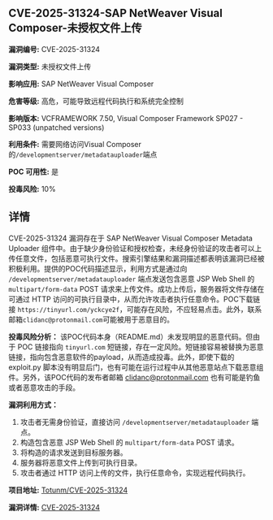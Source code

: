 ## CVE-2025-31324-SAP NetWeaver Visual Composer-未授权文件上传

**漏洞编号:** CVE-2025-31324

**漏洞类型:** 未授权文件上传

**影响应用:** SAP NetWeaver Visual Composer

**危害等级:** 高危，可能导致远程代码执行和系统完全控制

**影响版本:** VCFRAMEWORK 7.50, Visual Composer Framework SP027 - SP033 (unpatched versions)

**利用条件:** 需要网络访问Visual Composer的`/developmentserver/metadatauploader`端点

**POC 可用性:** 是

**投毒风险:** 10%

## 详情

CVE-2025-31324 漏洞存在于 SAP NetWeaver Visual Composer Metadata Uploader 组件中。由于缺少身份验证和授权检查，未经身份验证的攻击者可以上传任意文件，包括恶意可执行文件。搜索引擎结果和漏洞描述都表明该漏洞已经被积极利用。提供的POC代码描述显示，利用方式是通过向 `/developmentserver/metadatauploader` 端点发送包含恶意 JSP Web Shell 的 `multipart/form-data` POST 请求来上传文件。成功上传后，服务器将文件存储在可通过 HTTP 访问的可执行目录中，从而允许攻击者执行任意命令。POC下载链接 `https://tinyurl.com/yckcye2f`，可能存在风险，不应轻易点击。此外，联系邮箱`clidanc@protonmail.com`可能被用于恶意目的。

**投毒风险分析：**
该POC代码本身（README.md）未发现明显的恶意代码。但由于 POC 链接指向 `tinyurl.com` 短链接，存在一定风险。短链接容易被替换为恶意链接，指向包含恶意软件的payload，从而造成投毒。此外，即使下载的 exploit.py 脚本没有明显后门，也有可能在运行过程中从其他恶意站点下载恶意组件。另外，该POC代码的发布者邮箱 clidanc@protonmail.com 也有可能是钓鱼或者恶意攻击的手段。

**漏洞利用方式：**
1.  攻击者无需身份验证，直接访问 `/developmentserver/metadatauploader` 端点。
2.  构造包含恶意 JSP Web Shell 的 `multipart/form-data` POST 请求。
3.  将构造的请求发送到目标服务器。
4.  服务器将恶意文件上传到可执行目录。
5.  攻击者通过 HTTP 访问上传的文件，执行任意命令，实现远程代码执行。

**项目地址:** [Totunm/CVE-2025-31324](https://github.com/Totunm/CVE-2025-31324)

**漏洞详情:** [CVE-2025-31324](https://nvd.nist.gov/vuln/detail/CVE-2025-31324)